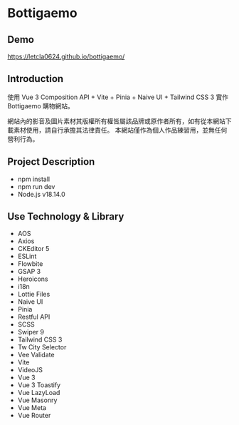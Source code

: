 # Bottigaemo

## Demo

https://letcla0624.github.io/bottigaemo/

## Introduction

使用 Vue 3 Composition API + Vite + Pinia + Naive UI + Tailwind CSS 3 實作 Bottigaemo 購物網站。

網站內的影音及圖片素材其版權所有權皆屬該品牌或原作者所有，如有從本網站下載素材使用，請自行承擔其法律責任。
本網站僅作為個人作品練習用，並無任何營利行為。

## Project Description

- npm install
- npm run dev
- Node.js v18.14.0

## Use Technology & Library

- AOS
- Axios
- CKEditor 5
- ESLint
- Flowbite
- GSAP 3
- Heroicons
- i18n
- Lottie Files
- Naive UI
- Pinia
- Restful API
- SCSS
- Swiper 9
- Tailwind CSS 3
- Tw City Selector
- Vee Validate
- Vite
- VideoJS
- Vue 3
- Vue 3 Toastify
- Vue LazyLoad
- Vue Masonry
- Vue Meta
- Vue Router

